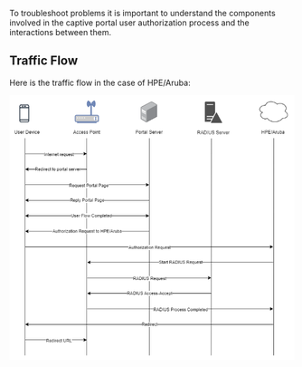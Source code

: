 To troubleshoot problems it is important to understand the components involved in the captive portal user authorization process and the interactions between them.

## Traffic Flow

Here is the traffic flow in the case of HPE/Aruba:

![Mikrotik Traffic Flow](../assets/images/aruba/aruba-traffic-flow.png)